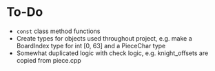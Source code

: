 # To-Do

- `const` class method functions
- Create types for objects used throughout project, e.g. make a BoardIndex type for int [0, 63] and a PieceChar type
- Somewhat duplicated logic with check logic, e.g. knight_offsets are copied from piece.cpp
